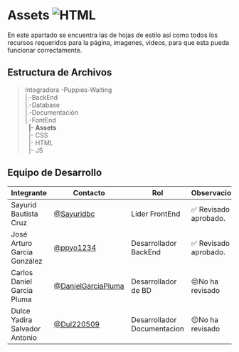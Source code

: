 # Assets  ![HTML](https://img.shields.io/badge/HTML-239120?style=for-the-badge&logo=html5&logoColor=white)


 En este apartado se encuentra las de hojas de estilo así como todos los recursos requeridos para la página, imagenes, videos, para que esta pueda funcionar correctamente.  

## Estructura de Archivos 

>Integradora -Puppies-Waiting<br>
>|.-BackEnd <br>
>|.-Database <br>
>|.-Documentación <br>
>|.-FontEnd <br>
>&nbsp;&nbsp;**|- Assets** <br>
>&nbsp;&nbsp;|- CSS <br>
>&nbsp;&nbsp;|- HTML <br>
>&nbsp;&nbsp;|- JS <br>


## Equipo de Desarrollo

|Integrante|Contacto|Rol|Observaciones|
|------------|--------|---|---|
|Sayurid Bautista Cruz|[@Sayuridbc](https://github.com/sayuridbc)|Líder FrontEnd|✅ Revisado y aprobado.|
|José Arturo Garcia González |[@ppyo1234](https://github.com/ppyo1234)|Desarrollador BackEnd|✅ Revisado y aprobado.|
|Carlos Daniel Garcia Pluma|[@DanielGarciaPluma](https://github.com/DanielGarciaPluma)|Desarrollador de BD|😔No ha revisado|
|Dulce Yadira Salvador Antonio|[@Dul220509](https://github.com/Dul220509)|Desarrollador Documentacion|😔No ha revisado|